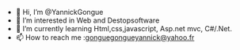 - 👋 Hi, I’m @YannickGongue
- 👀 I’m interested in Web and Destopsoftware
- 🌱 I’m currently learning Html,css,javascript, Asp.net mvc, C#/.Net.
- 📫 How to reach me :gonguegongueyannick@yahoo.fr 

<!---
YannickGongue/YannickGongue is a ✨ special ✨ repository because its `README.md` (this file) appears on your GitHub profile.
You can click the Preview link to take a look at your changes.
--->
